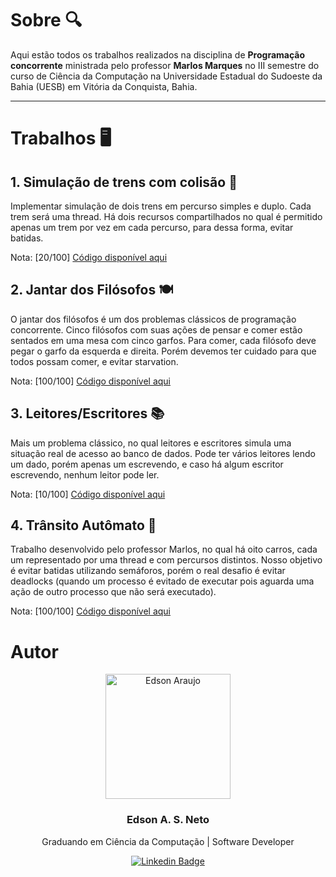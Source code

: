 # Sobre 🔍

Aqui estão todos os trabalhos realizados na disciplina de **Programação concorrente** ministrada pelo professor **Marlos Marques** no III semestre do curso de Ciência da Computação na Universidade Estadual do Sudoeste da Bahia (UESB) em Vitória da Conquista, Bahia.

---
# Trabalhos 🖥

   ## 1. Simulação de trens com colisão 🚂

   Implementar simulação de dois trens em percurso simples e duplo.
   Cada trem será uma thread.
   Há dois recursos compartilhados no qual é permitido apenas um trem por vez em cada percurso, para dessa forma, evitar batidas.
   
   Nota: [20/100]
   [Código disponível aqui](https://github.com/edsonaraujoneto/programacao-concorrente/tree/master/simulacao-de-trens)

   ## 2. Jantar dos Filósofos 🍽

   O jantar dos filósofos é um dos problemas clássicos de programação concorrente. Cinco filósofos com suas ações de pensar e comer estão sentados em uma mesa com cinco garfos. Para 
   comer, cada filósofo deve pegar o garfo da esquerda e direita. Porém devemos ter cuidado para que todos possam comer, e evitar starvation.
   
   Nota: [100/100]
   [Código disponível aqui](https://github.com/edsonaraujoneto/programacao-concorrente/tree/master/jantar-dos-filosofos)

   ## 3. Leitores/Escritores 📚
   Mais um problema clássico, no qual leitores e escritores simula uma situação real de acesso ao banco de dados. Pode ter vários leitores lendo um dado, porém apenas um escrevendo, e       caso há algum escritor escrevendo, nenhum leitor pode ler.
   
   Nota: [10/100]
   [Código disponível aqui](https://github.com/edsonaraujoneto/programacao-concorrente/tree/master/leitores-escritores)

   ## 4. Trânsito Autômato 🚙
   Trabalho desenvolvido pelo professor Marlos, no qual há oito carros, cada um representado por uma thread e com percursos distintos. Nosso objetivo é evitar batidas utilizando             semáforos, porém o real desafio é evitar deadlocks (quando um processo é evitado de executar pois aguarda uma ação de outro processo que não será executado).
   
   Nota: [100/100]
   [Código disponível aqui](https://github.com/edsonaraujoneto/programacao-concorrente/tree/master/transito-automato)

# Autor 

<p align="center">
  <img width="200px" alt="Edson Araujo" title="Edson Araujo" src="https://avatars.githubusercontent.com/u/137104822?v=4" />

  <h3 align="center">Edson A. S. Neto</h3>

  <p align="center">
    Graduando em Ciência da Computação | Software Developer
  </p>
</p>

<div align="center">

[![Linkedin Badge](https://img.shields.io/badge/-LinkedIn-1f6feb?style=flat-square&logo=Linkedin&logoColor=white&link=https://www.linkedin.com/in/vhmarcal/)](https://www.linkedin.com/in/edsonaraujo2003/)

</div>









   













   




